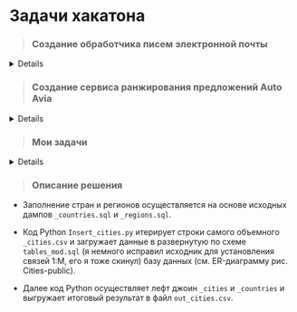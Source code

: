 # Задачи хакатона
> ### Создание обработчика писем электронной почты
<details>
Цель создания такого продукта —преобразование письма (тема + текст письма) в формализованную заявку Service Desk для агента с выделением сущностей заявки. Задача заключается в том, чтобы изучить несколько тысяч реально полученных агентами писем, создать и обучить на этих письмах сервис искусственного интеллекта, который по тексту любого другого похожего письма, сможет определить заявка это или нет, будет извлекать детали запроса (сущности заявки) и будет способен запрашивать уточнения в ответ.

 

В рамках этой задачи необходимо создать обучаемый обработчик почты, позволяющий:

1. Классифицировать электронный письма на заявки/запросы и все остальные письма (не заявки и не запросы). Заявки можно разделять по типам – Запрос вариантов, Бронирование, Оформление, Отмена, Изменение, Консультация. 

2. В случае если письмо является запросом/заявкой необходимо извлекать (при наличии) следующие сущности:

Тип заявки – Запрос вариантов, Бронирование, Оформление, Отмена, Изменение, Консультация.
Тип поездки (в одну сторону/с возвратом/сложная – с несколькими точками прибытия) – от этого зависит, какой билет должен быть предложен клиенту. Москва-Самара (в одну сторону) или при наличии ключевых слов “обратно” или второй даты будет билет Москва-Самара-Москва (в две стороны). Может быть маршрут, который проходит через несколько городов (сложная поездка)
Дата, время начала поездки или командировки – формат дата, время или временной диапазон (например, 2023-01-21 00:00:00.000)
Дата, время обратной поездки или завершение командировки – формат дата, время или временной диапазон (например, 2023-01-25 00:00:00.000)
Город отправления – ID города по справочнику Аэроклуб или IATA код по справочнику
Город назначения – ID города по справочнику Аэроклуб или IATA код по справочнику
Тип услуги - Авиа, ЖД, Отель, Другое, Смешанная
Уточнения по Авиа (необязательный параметр) – Аэропорт (код IATA – SVO Шереметьево); Рейс (AB1234- обычно две буквы и от 1 до 4 цифр); Класс перелета (эконом, комфорт, бизнес, первый); Авиакомпания (в виде кода по справочнику: Аэрофлот -SU); Наличие багажа.
Уточнения по ЖД поездке (необязательный параметр) – Вокзал(id аэроклуб); Название поезда (Сапсан, Красная стрела..); Тип вагона (СВ, Люкс, Купе, Плацкарт, Сидячее)
Уточнения по Отелю – Название отеля; Звездность (1,2,3,4,5); Тип номера; Район или адрес
Прочие пожелания (необязательный параметр)
Номер бронирования (необязательный параметр) – последовательность из 6 букв и цифр.
 
Примечания: 

В случае, если письмо является заявкой, где тип услуги “смешанный”, или же есть запрос в одном письме на несколько разных билетов, необходимо из одного письма сформировать несколько заявок, релевантных для информации внутри письма. 
При отсутствии параметра (например, город отправления в случае типа услуги “Отель”) корректно оставлять поле пустым или заполнять неопределенным идентификатором (Nan). 
Ограничения и дополнительные функции системы: 

Распознавание именованных сущностей: возможно при относительно точном использовании названий именованных сущностей из Базы данных компании, при незначительных опечатках или при общеизвестных модификациях. Невозможно при значимых опечатках.
Распознавание дат поездки возможно из разных форматов и словесном описании требований
Если при распознавании сущностей заявки недостаточно данных для обработки заявки, предполагается, что система может сделать не более одного текстового уточнения параметров у пользователя в ответном запросе. Ответ пользователя на уточняющий запрос может быть использован для дополнения сущностей первичной заявки.
Пример заявки: https://drive.google.com/file/d/1yunEyAmM-rOZR6aDDjNSXRM408l-qTjF/view?usp=share_link 

Данные: https://drive.google.com/drive/folders/1iW8KrkXZ7CETPCN0A50SMjtQ4LqHVMlq?usp=share_link 
</details> 

> ### Создание сервиса ранжирования предложений Auto Avia
<details>
Цель создания такого продукта — это автоматизация процесса подбора и отправки вариантов перелета  в ответ на соответствующую заявку. Ожидается, что автоматизация процесса формирования оффера дополнительно разгрузит агентов.

Те. нужно создать сервис ранжирования предложений. Сервис, принимая в себя данные о компании, сотруднике + набор вариантов (200-300 наборов рейсов с ценами) должен уметь ранжировать варианты от наиболее релевантного выбора к наименьшему. Участники конкурса должны проанализировать миллионы вариантов перелетов из истории поисков и заказов билетов в Time, историю поисков и предложений, чтобы создать модель сортировки вариантов по вероятности выбора клиентом.

Необходимо реализовать сервис ранжирования, основанный на правилах ранжирования, например: смесь правил (предложить самый недорогой, в СПБ только прямые и т.п.) + обучаемая на основе базы данных запросов (BIG DATA Аэроклуб) и предложений, сформированных вручную.

Необходимо заложить возможность развития сервиса вне рамок текущего Технического задания, а именно оставить возможность будущей разработки: 

Учет имеющихся и новых данных, полезных для увеличения качества работы системы. 
Учет действий агентов по ранжированию таких вариантов в системах бронирования. 
Возможность дообучения модели ранжирования разметчиком.  
 

Данные: https://drive.google.com/drive/folders/1NGvPyOOjuD0va9vvEVg1xAgVuOZdYjGI?usp=share_link 
</details> 

> ### Мои задачи
<details>
   - Найти БД городов(см. in_dataset)
   - Обработать БД с учетом следующего.

------------**************------------

Я плохо поставил задачу: берем таблицу с городами и лефт джойн таблицу со странами, оставив такие поля в итоговой таблице

Используемые коды вместо XX
ru - Русский
en - Английский

Таблица _cities:
city_id - Id города
region_id - Id региона   МОЖЕТ БЫТЬ NULL. ПРИСУТСТВУЮТ ГОРОДА БЕЗ РЕГИОНА
country_id - Id страны
important - для крупных населенных пунктов будет TRUE.
title_XX - название населенного пункта, где XX = код страны.
region_XX - название региона, где XX = код страны, переведено практически везде. Может быть NULL.
area_XX - поле названия района, где XX = код страны, переведено практически везде. Может быть NULL.

Таблица _countries:
country_id - Id страны, PK
title_XX - название страны, где XX = код страны.

------------**************------------

Ааа, т.е. выбираем мы города из _cities которая должна быть главной т.к. лефт джоин с _country по полям  country_id по которым организована связь 1:М. 🤪Понил чего тут не понятного.
</details>

> ### Описание решения
- Заполнение стран и регионов осуществляется на основе исходных дампов `_countries.sql` и `_regions.sql`.

- Код Python `Insert_cities.py` итерирует строки самого объемного `_cities.csv` и загружает данные в развернутую по схеме `tables_mod.sql` (я немного исправил исходник для установления связей 1:M, его я тоже скинул) базу данных (см. ER-диаграмму рис. Cities-public). 

- Далее код Python осуществляет лефт джоин `_cities` и `_countries` и выгружает итоговый результат в файл `out_cities.csv`.



